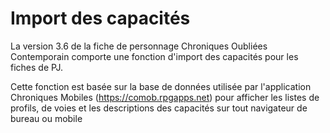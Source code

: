 # Import des capacités

La version 3.6 de la fiche de personnage Chroniques Oubliées Contemporain comporte une fonction d'import des capacités pour les fiches de PJ.

Cette fonction est basée sur la base de données utilisée par l'application Chroniques Mobiles (https://comob.rpgapps.net) pour afficher les listes de profils, de voies et les descriptions des capacités sur tout navigateur de bureau ou mobile

<!--stackedit_data:
eyJoaXN0b3J5IjpbNTY5MzI5MjU5LDEyNTE4OTIyNl19
-->